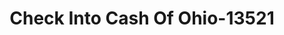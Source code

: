 ---
f_zip-code: 44601
f_state-code: OH
title: Check Into Cash Of Ohio-13521
f_phone: 330-829-9298
f_city-only: Alliance
f_address: 2436 W State Street Alliance
f_location-unique-id: '13521'
slug: check-into-cash-of-ohio-13521
updated-on: '2024-05-30T13:46:58.046Z'
created-on: '2024-05-30T13:36:59.803Z'
published-on: '2024-05-30T13:54:32.469Z'
f_city-state: cms/city/alliance-oh.md
f_company: cms/company/check-into-cash-of-ohio.md
f_state: cms/state/ohio.md
layout: '[payday-loan].html'
tags: payday-loan
---